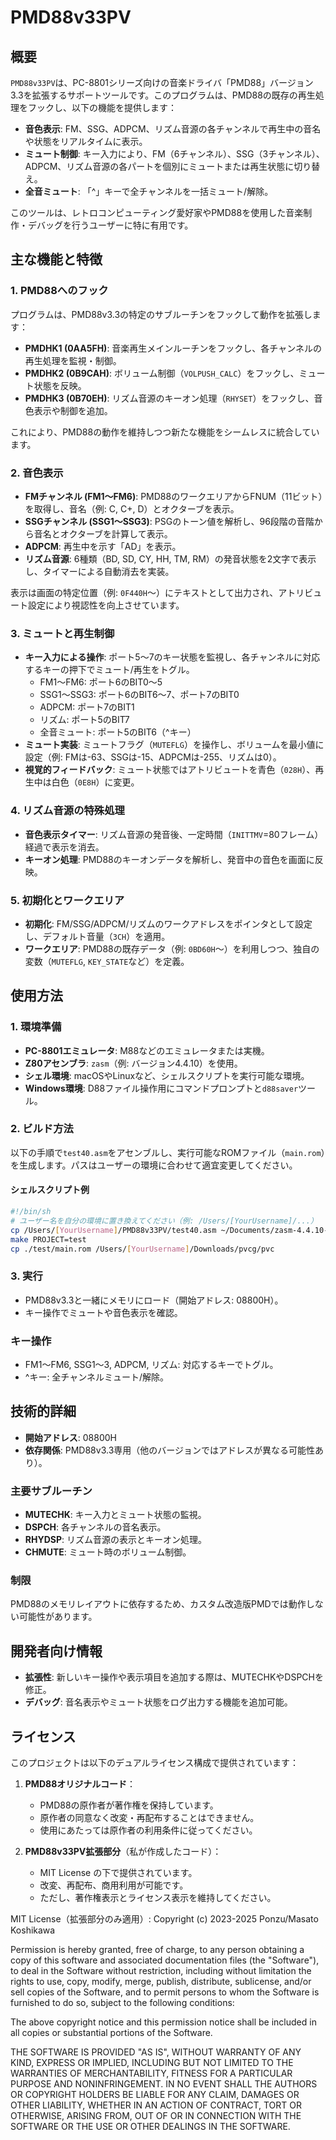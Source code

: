 # PMD88v33PV

## 概要
`PMD88v33PV`は、PC-8801シリーズ向けの音楽ドライバ「PMD88」バージョン3.3を拡張するサポートツールです。このプログラムは、PMD88の既存の再生処理をフックし、以下の機能を提供します：
- **音色表示**: FM、SSG、ADPCM、リズム音源の各チャンネルで再生中の音名や状態をリアルタイムに表示。
- **ミュート制御**: キー入力により、FM（6チャンネル）、SSG（3チャンネル）、ADPCM、リズム音源の各パートを個別にミュートまたは再生状態に切り替え。
- **全音ミュート**: 「^」キーで全チャンネルを一括ミュート/解除。

このツールは、レトロコンピューティング愛好家やPMD88を使用した音楽制作・デバッグを行うユーザーに特に有用です。

## 主な機能と特徴

### 1. PMD88へのフック
プログラムは、PMD88v3.3の特定のサブルーチンをフックして動作を拡張します：
- **PMDHK1 (0AA5FH)**: 音楽再生メインルーチンをフックし、各チャンネルの再生処理を監視・制御。
- **PMDHK2 (0B9CAH)**: ボリューム制御（`VOLPUSH_CALC`）をフックし、ミュート状態を反映。
- **PMDHK3 (0B70EH)**: リズム音源のキーオン処理（`RHYSET`）をフックし、音色表示や制御を追加。

これにより、PMD88の動作を維持しつつ新たな機能をシームレスに統合しています。

### 2. 音色表示
- **FMチャンネル (FM1〜FM6)**: PMD88のワークエリアからFNUM（11ビット）を取得し、音名（例: C, C+, D）とオクターブを表示。
- **SSGチャンネル (SSG1〜SSG3)**: PSGのトーン値を解析し、96段階の音階から音名とオクターブを計算して表示。
- **ADPCM**: 再生中を示す「AD」を表示。
- **リズム音源**: 6種類（BD, SD, CY, HH, TM, RM）の発音状態を2文字で表示し、タイマーによる自動消去を実装。

表示は画面の特定位置（例: `0F440H`〜）にテキストとして出力され、アトリビュート設定により視認性を向上させています。

### 3. ミュートと再生制御
- **キー入力による操作**: ポート5〜7のキー状態を監視し、各チャンネルに対応するキーの押下でミュート/再生をトグル。
  - FM1〜FM6: ポート6のBIT0〜5
  - SSG1〜SSG3: ポート6のBIT6〜7、ポート7のBIT0
  - ADPCM: ポート7のBIT1
  - リズム: ポート5のBIT7
  - 全音ミュート: ポート5のBIT6（^キー）
- **ミュート実装**: ミュートフラグ（`MUTEFLG`）を操作し、ボリュームを最小値に設定（例: FMは-63、SSGは-15、ADPCMは-255、リズムは0）。
- **視覚的フィードバック**: ミュート状態ではアトリビュートを青色（`028H`）、再生中は白色（`0E8H`）に変更。

### 4. リズム音源の特殊処理
- **音色表示タイマー**: リズム音源の発音後、一定時間（`INITTMV`=80フレーム）経過で表示を消去。
- **キーオン処理**: PMD88のキーオンデータを解析し、発音中の音色を画面に反映。

### 5. 初期化とワークエリア
- **初期化**: FM/SSG/ADPCM/リズムのワークアドレスをポインタとして設定し、デフォルト音量（`3CH`）を適用。
- **ワークエリア**: PMD88の既存データ（例: `0BD60H`〜）を利用しつつ、独自の変数（`MUTEFLG`, `KEY_STATE`など）を定義。

## 使用方法

### 1. 環境準備
- **PC-8801エミュレータ**: M88などのエミュレータまたは実機。
- **Z80アセンブラ**: `zasm`（例: バージョン4.4.10）を使用。
- **シェル環境**: macOSやLinuxなど、シェルスクリプトを実行可能な環境。
- **Windows環境**: D88ファイル操作用にコマンドプロンプトと`d88saver`ツール。

### 2. ビルド方法
以下の手順で`test40.asm`をアセンブルし、実行可能なROMファイル（`main.rom`）を生成します。パスはユーザーの環境に合わせて適宜変更してください。

#### シェルスクリプト例
```bash
#!/bin/sh
# ユーザー名を自分の環境に置き換えてください（例: /Users/[YourUsername]/...）
cp /Users/[YourUsername]/PMD88v33PV/test40.asm ~/Documents/zasm-4.4.10-macos10.12/pc88-asm/test/main.z80
make PROJECT=test
cp ./test/main.rom /Users/[YourUsername]/Downloads/pvcg/pvc
```

### 3. 実行
- PMD88v3.3と一緒にメモリにロード（開始アドレス: 08800H）。
- キー操作でミュートや音色表示を確認。

### キー操作
- FM1〜FM6, SSG1〜3, ADPCM, リズム: 対応するキーでトグル。
- ^キー: 全チャンネルミュート/解除。

## 技術的詳細
- **開始アドレス**: 08800H
- **依存関係**: PMD88v3.3専用（他のバージョンではアドレスが異なる可能性あり）。

### 主要サブルーチン
- **MUTECHK**: キー入力とミュート状態の監視。
- **DSPCH**: 各チャンネルの音名表示。
- **RHYDSP**: リズム音源の表示とキーオン処理。
- **CHMUTE**: ミュート時のボリューム制御。

### 制限
PMD88のメモリレイアウトに依存するため、カスタム改造版PMDでは動作しない可能性があります。

## 開発者向け情報
- **拡張性**: 新しいキー操作や表示項目を追加する際は、MUTECHKやDSPCHを修正。
- **デバッグ**: 音名表示やミュート状態をログ出力する機能を追加可能。

## ライセンス

このプロジェクトは以下のデュアルライセンス構成で提供されています：

1. **PMD88オリジナルコード**：
   - PMD88の原作者が著作権を保持しています。
   - 原作者の同意なく改変・再配布することはできません。
   - 使用にあたっては原作者の利用条件に従ってください。

2. **PMD88v33PV拡張部分**（私が作成したコード）：
   - MIT License の下で提供されています。
   - 改変、再配布、商用利用が可能です。
   - ただし、著作権表示とライセンス表示を維持してください。

MIT License（拡張部分のみ適用）:
Copyright (c) 2023-2025 Ponzu/Masato Koshikawa

Permission is hereby granted, free of charge, to any person obtaining a copy
of this software and associated documentation files (the "Software"), to deal
in the Software without restriction, including without limitation the rights
to use, copy, modify, merge, publish, distribute, sublicense, and/or sell
copies of the Software, and to permit persons to whom the Software is
furnished to do so, subject to the following conditions:

The above copyright notice and this permission notice shall be included in all
copies or substantial portions of the Software.

THE SOFTWARE IS PROVIDED "AS IS", WITHOUT WARRANTY OF ANY KIND, EXPRESS OR
IMPLIED, INCLUDING BUT NOT LIMITED TO THE WARRANTIES OF MERCHANTABILITY,
FITNESS FOR A PARTICULAR PURPOSE AND NONINFRINGEMENT. IN NO EVENT SHALL THE
AUTHORS OR COPYRIGHT HOLDERS BE LIABLE FOR ANY CLAIM, DAMAGES OR OTHER
LIABILITY, WHETHER IN AN ACTION OF CONTRACT, TORT OR OTHERWISE, ARISING FROM,
OUT OF OR IN CONNECTION WITH THE SOFTWARE OR THE USE OR OTHER DEALINGS IN THE
SOFTWARE.